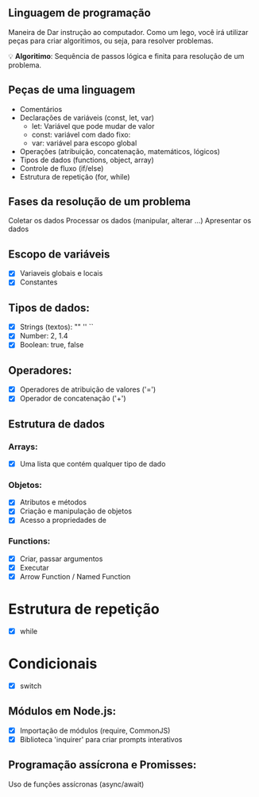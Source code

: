 ## Linguagem de programação

Maneira de Dar instrução ao computador.
Como um lego, você irá utilizar peças para criar algoritimos, ou seja, para resolver problemas.

💡 **Algoritimo**: Sequência de passos lógica e finita para resolução de um problema.

## Peças de uma linguagem

- Comentários
- Declarações de variáveis (const, let, var)
    - let: Variável que pode mudar de valor
    - const: variável com dado fixo:
    - var: variável para escopo global
- Operações (atribuição, concatenação, matemáticos, lógicos)
- Tipos de dados (functions, object, array)
- Controle de fluxo (if/else)
- Estrutura de repetição (for, while)

## Fases da resolução de um problema

Coletar os dados
Processar os dados (manipular, alterar ...)
Apresentar os dados

## Escopo de variáveis

- [X] Variaveis globais e locais
- [X] Constantes

## Tipos de dados:

- [X] Strings (textos): "" '' ``
- [X] Number: 2, 1.4
- [X] Boolean: true, false

## Operadores:

- [X] Operadores de atribuição de valores ('=')
- [X] Operador de concatenação ('+')

## Estrutura de dados

### Arrays:

- [X] Uma lista que contém qualquer tipo de dado

### Objetos:

- [X] Atributos e métodos
- [X] Criação e manipulação de objetos
- [X] Acesso a propriedades de 

### Functions:

- [X] Criar, passar argumentos
- [X] Executar
- [X] Arrow Function / Named Function

# Estrutura de repetição
- [X] while

# Condicionais

- [X] switch

## Módulos em Node.js:

- [X] Importação de módulos (require, CommonJS)
- [X] Biblioteca 'inquirer' para criar prompts interativos

## Programação assícrona e Promisses:

Uso de funções assícronas (async/await)